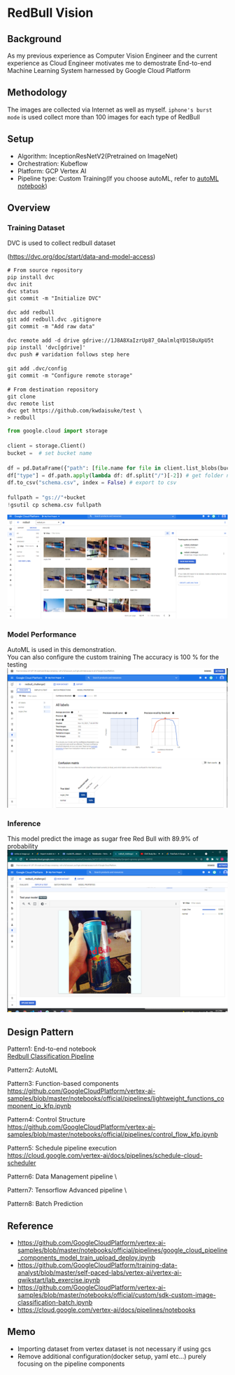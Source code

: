 # RedBull Vision

## Background

As my previous experience as Computer Vision Engineer and the current experience as Cloud Engineer motivates me to demostrate End-to-end Machine Learning System harnessed by Google Cloud Platform 

## Methodology
The images are collected via Internet as well as myself.
`iphone's burst mode` is used collect more than 100 images for each type of RedBull

## Setup

- Algorithm: InceptionResNetV2(Pretrained on ImageNet)
- Orchestration: Kubeflow
- Platform: GCP Vertex AI 
- Pipeline type: Custom Training(If you choose autoML, refer to [autoML notebook](https://github.com/kwdaisuke/MLOps/blob/main/autoML_pipeline.ipynb))


## Overview

### Training Dataset
DVC is used to collect redbull dataset 

(https://dvc.org/doc/start/data-and-model-access)
```shell
# From source repository
pip install dvc
dvc init
dvc status
git commit -m "Initialize DVC"

dvc add redbull
git add redbull.dvc .gitignore
git commit -m "Add raw data"

dvc remote add -d drive gdrive://1J8A8XaIzrUp87_OAalmlqYD1S8uXpU5t
pip install 'dvc[gdrive]'
dvc push # varidation follows step here

git add .dvc/config
git commit -m "Configure remote storage"

# From destination repository
git clone 
dvc remote list
dvc get https://github.com/kwdaisuke/test \
> redbull
```

```python
from google.cloud import storage

client = storage.Client()
bucket =  # set bucket name

df = pd.DataFrame({"path": [file.name for file in client.list_blobs(bucket)]}) # loop over filenames
df["type"] = df.path.apply(lambda df: df.split("/")[-2]) # get folder name ex: sugar_free, normal
df.to_csv("schema.csv", index = False) # export to csv

fullpath = "gs://"+bucket
!gsutil cp schema.csv fullpath
```


![](image/dataset.png)

### Model Performance
AutoML is used in this demonstration. \
You can also configure the custom training
The accuracy is 100 % for the testing
![](image/performance.png)

### Inference 
This model predict the image as sugar free Red Bull with 89.9% of probability 
![](image/prediction.png)


## Design Pattern

Pattern1: End-to-end notebook \
[Redbull Classification Pipeline](https://github.com/kwdaisuke/MLOps/blob/main/transfer_learning_custom_pipeline.ipynb) 

Pattern2: AutoML


Pattern3: Function-based components \
https://github.com/GoogleCloudPlatform/vertex-ai-samples/blob/master/notebooks/official/pipelines/lightweight_functions_component_io_kfp.ipynb

Pattern4: Control Structure \
https://github.com/GoogleCloudPlatform/vertex-ai-samples/blob/master/notebooks/official/pipelines/control_flow_kfp.ipynb

Pattern5: Schedule pipeline execution \
https://cloud.google.com/vertex-ai/docs/pipelines/schedule-cloud-scheduler

Pattern6: Data Management pipeline \

Pattern7: Tensorflow Advanced pipeline \

Pattern8: Batch Prediction



## Reference
- https://github.com/GoogleCloudPlatform/vertex-ai-samples/blob/master/notebooks/official/pipelines/google_cloud_pipeline_components_model_train_upload_deploy.ipynb
- https://github.com/GoogleCloudPlatform/training-data-analyst/blob/master/self-paced-labs/vertex-ai/vertex-ai-qwikstart/lab_exercise.ipynb 
- https://github.com/GoogleCloudPlatform/vertex-ai-samples/blob/master/notebooks/official/custom/sdk-custom-image-classification-batch.ipynb
- https://cloud.google.com/vertex-ai/docs/pipelines/notebooks


## Memo

- Importing dataset from vertex dataset is not necessary if using gcs 
- Remove additional configuration(docker setup, yaml etc...) purely focusing on the pipeline components
